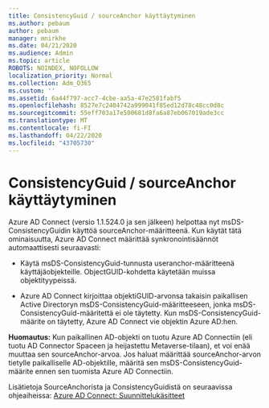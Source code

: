 ```yaml
---
title: ConsistencyGuid / sourceAnchor käyttäytyminen
ms.author: pebaum
author: pebaum
manager: mnirkhe
ms.date: 04/21/2020
ms.audience: Admin
ms.topic: article
ROBOTS: NOINDEX, NOFOLLOW
localization_priority: Normal
ms.collection: Adm_O365
ms.custom: ''
ms.assetid: 6a44f797-acc7-4cbe-aa5a-47e2581fabf5
ms.openlocfilehash: 8527e7c2404742a999041f85ed12d78c48cc0d8c
ms.sourcegitcommit: 55eff703a17e500681d8fa6a87eb067019ade3cc
ms.translationtype: MT
ms.contentlocale: fi-FI
ms.lasthandoff: 04/22/2020
ms.locfileid: "43705730"
---
```

# <a name="consistencyguid--sourceanchor-behavior"></a>ConsistencyGuid / sourceAnchor käyttäytyminen

Azure AD Connect (versio 1.1.524.0 ja sen jälkeen) helpottaa nyt msDS-ConsistencyGuidin käyttöä sourceAnchor-määritteenä. Kun käytät tätä ominaisuutta, Azure AD Connect määrittää synkronointisäännöt automaattisesti seuraavasti:
  
- Käytä msDS-ConsistencyGuid-tunnusta useranchor-määritteenä käyttäjäobjekteille. ObjectGUID-kohdetta käytetään muissa objektityypeissä.
    
- Azure AD Connect kirjoittaa objektiGUID-arvonsa takaisin paikallisen Active Directoryn msDS-ConsistencyGuid-määritteeseen, jonka msDS-ConsistencyGuid-määritettä ei ole täytetty. Kun msDS-ConsistencyGuid-määrite on täytetty, Azure AD Connect vie objektin Azure AD:hen.
    
 **Huomautus:** Kun paikallinen AD-objekti on tuotu Azure AD Connectiin (eli tuotu AD Connector Spaceen ja heijastettu Metaverse-tilaan), et voi enää muuttaa sen sourceAnchor-arvoa. Jos haluat määrittää sourceAnchor-arvon tietylle paikalliselle AD-objektille, määritä sen msDS-ConsistencyGuid-määrite ennen sen tuomista Azure AD Connectiin. 
  
Lisätietoja SourceAnchorista ja ConsistencyGuidistä on seuraavissa ohjeaiheissa: [Azure AD Connect: Suunnittelukäsitteet](https://docs.microsoft.com/azure/active-directory/connect/active-directory-aadconnect-design-concepts)
  

